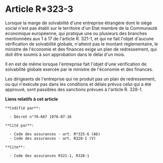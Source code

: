 # Article R*323-3

Lorsque la marge de solvabilité d'une entreprise étrangère dont le siège social n'est pas établi sur le territoire d'un Etat
membre de la Communauté économique européenne, qui pratique une ou plusieurs des branches mentionnées aux 1 à 17 de l'article
R. 321-1, et qui ne fait l'objet d'aucune vérification de solvabilité globale, n'atteint pas le montant réglementaire, le
ministre de l'économie et des finances exige un plan de redressement, qui doit être soumis à son approbation dans le délai
d'un mois.

Il en est de même lorsque l'entreprise fait l'objet d'une vérification de solvabilité globale exercée par le ministre de
l'économie et des finances.

Les dirigeants de l'entreprise qui ne produit pas un plan de redressement, ou qui n'exécute pas dans les conditions et délais
prévus celui qui a été approuvé, sont passibles des sanctions prévues à l'article R. 328-1.

**Liens relatifs à cet article**

	**Codifié par**:

	  - Décret n°76-667 1976-07-16

	**Cité par**:

	  - Code des assurances - art. R*325-6 (Ab)
	  - Code des assurances - art. R328-1 (V)

	**Cite**:

	  - Code des assurances R321-1, R328-1
